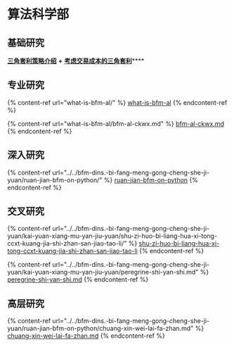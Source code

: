 # 算法科学部

## 基础研究

[**三角套利策略介绍**](https://mp.weixin.qq.com/s/G5t7TyIyrH40Kl55feTDIw) **+** [**考虑交易成本的三角套利**](https://www.jianshu.com/p/e50a52312a47)****

## 专业研究

{% content-ref url="what-is-bfm-al/" %}
[what-is-bfm-al](what-is-bfm-al/)
{% endcontent-ref %}

{% content-ref url="what-is-bfm-al/bfm-al-ckwx.md" %}
[bfm-al-ckwx.md](what-is-bfm-al/bfm-al-ckwx.md)
{% endcontent-ref %}

## 深入研究

{% content-ref url="../../bfm-dins.-bi-fang-meng-gong-cheng-she-ji-yuan/ruan-jian-bfm-on-python/" %}
[ruan-jian-bfm-on-python](../../bfm-dins.-bi-fang-meng-gong-cheng-she-ji-yuan/ruan-jian-bfm-on-python/)
{% endcontent-ref %}

## 交叉研究

{% content-ref url="../../bfm-dins.-bi-fang-meng-gong-cheng-she-ji-yuan/kai-yuan-xiang-mu-yan-jiu-yuan/shu-zi-huo-bi-liang-hua-xi-tong-ccxt-kuang-jia-shi-zhan-san-jiao-tao-li/" %}
[shu-zi-huo-bi-liang-hua-xi-tong-ccxt-kuang-jia-shi-zhan-san-jiao-tao-li](../../bfm-dins.-bi-fang-meng-gong-cheng-she-ji-yuan/kai-yuan-xiang-mu-yan-jiu-yuan/shu-zi-huo-bi-liang-hua-xi-tong-ccxt-kuang-jia-shi-zhan-san-jiao-tao-li/)
{% endcontent-ref %}

{% content-ref url="../../bfm-dins.-bi-fang-meng-gong-cheng-she-ji-yuan/kai-yuan-xiang-mu-yan-jiu-yuan/peregrine-shi-yan-shi.md" %}
[peregrine-shi-yan-shi.md](../../bfm-dins.-bi-fang-meng-gong-cheng-she-ji-yuan/kai-yuan-xiang-mu-yan-jiu-yuan/peregrine-shi-yan-shi.md)
{% endcontent-ref %}

## 高层研究

{% content-ref url="../../bfm-dins.-bi-fang-meng-gong-cheng-she-ji-yuan/ruan-jian-bfm-on-python/chuang-xin-wei-lai-fa-zhan.md" %}
[chuang-xin-wei-lai-fa-zhan.md](../../bfm-dins.-bi-fang-meng-gong-cheng-she-ji-yuan/ruan-jian-bfm-on-python/chuang-xin-wei-lai-fa-zhan.md)
{% endcontent-ref %}
